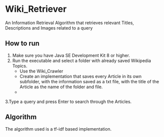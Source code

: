 # Wiki_Retriever
An Information Retrieval Algorithm that retrieves relevant Titles, Descriptions and Images related to a query
## How to run
1.  Make sure you have Java SE Development Kit 8 or higher.
2. Run the executable and select a folder with already saved Wikipedia Topics. 
     - Use the Wiki_Crawler 
     - Create an implementation that saves every Article in its own subfolder, with the information saved as a txt file, with the title of the Article as the name of the folder and file.
     - 
3.Type a query and press Enter to search through the Articles.

## Algorithm 
The algorithm used is a tf-idf based implementation.
